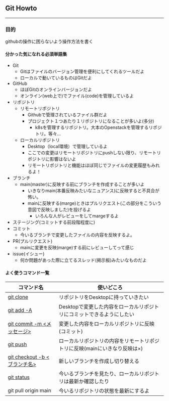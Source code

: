 ## Git Howto
---
### 目的
githubの操作に困らないよう操作方法を書く

#### 分かった気になれる必須単語集
- Git
  - Gitはファイルのバージョン管理を便利にしてくれるツールだよ
  - ローカルで動いているものはGitだよ
- GitHub
  - ほぼGitのオンラインバージョンだよ
  - オンライン(web上で)でファイル(code)を管理しているよ
- リポジトリ
  - リモートリポジトリ
    - Githubで管理されているファイル群だよ
    - プロジェクト１つあたり１リポジトリになることが多いよ(多分)
      - k8sを管理するリポジトリ。大本のOpenstackを管理するリポジトリ。等々... 
  - ローカルリポジトリ
    - Desktop（local環境）で管理しているよ
    - ここでの変更はリモートリポジトリにpushしない限り、リモートリポジトリに影響はないよ
    - リモートリポジトリと機能はほぼ同じでファイルの変更履歴もみれるよ！
- ブランチ
  - main(master)に反映する前にブランチを作成することが多いよ
    - いきなりmain(本番反映みたいなニュアンス)に反映すると不具合が怖い。
    - mainに反映する(marge)ときはプルリクエスト(この部分をこういう意図で反映しました)を投げるよ
      - いろんな人がレビューをしてmargeするよ 
- ステージング(コミットする前段階程度に)
- コミット
  - 今いるブランチで変更したファイルの内容を反映するよ。
- PR(プルリクエスト)
  - mainに変更を反映(marge)する前にレビューしてって感じ
- issue(イシュー)
  - 何か問題があった際に立てるスレッド(掲示板)みたいなものだよ


#### よく使うコマンド一覧

| コマンド名  | 使いどころ |
| ------------- | ------------- |
| [git clone <https url>](https://codelikes.com/git-clone/#:~:text=%23%20%2D%2D%2D%20%E7%9C%81%E7%95%A5%20%2D%2D%2D-,Github%E3%81%AE%E3%83%AA%E3%83%9D%E3%82%B8%E3%83%88%E3%83%AA%E3%81%8B%E3%82%89%E3%82%BD%E3%83%BC%E3%82%B9%E3%82%B3%E3%83%BC%E3%83%89%E3%82%92%E3%83%80%E3%82%A6%E3%83%B3%E3%83%AD%E3%83%BC%E3%83%89%E3%81%97%E3%81%A6%E3%81%BF%E3%82%88%E3%81%86,-%E5%AE%9F%E9%9A%9B%E3%81%ABGithub)  | リポジトリをDesktopに持っていきたい  |
| [git add -A](https://qiita.com/TaaaZyyy/items/b2b68aec99789374a204#:~:text=%E3%81%99%E3%81%B9%E3%81%A6%E3%81%AE%20untracked%20%E3%81%A8%E3%81%99%E3%81%B9%E3%81%A6%E3%81%AE%20modified%20%E3%82%92%20staged%20%E3%81%AB%E3%81%99%E3%82%8B%20(%2D%2Dall))  | Desktopで変更した内容をローカルリポジトリにコミットできるようにしたい  |
| [git commit -m <メッセージ>](https://qiita.com/TaaaZyyy/items/b2b68aec99789374a204#:~:text=%E3%82%B3%E3%83%9E%E3%83%B3%E3%83%89-,%E3%82%B3%E3%83%9F%E3%83%83%E3%83%88,-git%20commit%20%2Dm)  | 変更した内容をローカルリポジトリに反映(コミット)  |
| [git push](https://qiita.com/TaaaZyyy/items/b2b68aec99789374a204#:~:text=%E7%8F%BE%E5%9C%A8%E3%81%AE%E3%83%96%E3%83%A9%E3%83%B3%E3%83%81%E3%81%AE%E5%A4%89%E6%9B%B4%E3%82%92%E3%83%AA%E3%83%A2%E3%83%BC%E3%83%88%E3%83%96%E3%83%A9%E3%83%B3%E3%83%81%E3%81%AB%E5%8F%8D%E6%98%A0%E3%81%95%E3%81%9B%E3%82%8B)  | ローカルリポジトリの内容をリモートリポジトリに反映(mainにいきなり反映は×)  |
| [git checkout -b <ブランチ名>](https://qiita.com/TaaaZyyy/items/b2b68aec99789374a204#:~:text=amend%20%2Dm%20%22%5Bcomment%5D%22-,%E3%83%81%E3%82%A7%E3%83%83%E3%82%AF%E3%82%A2%E3%82%A6%E3%83%88,-%E7%94%A8%E9%80%94)  | 新しいブランチを作成し切り替える  |
| [git status](https://qiita.com/TaaaZyyy/items/b2b68aec99789374a204#:~:text=git%20clone%20%5Burl%5D-,%E7%A2%BA%E8%AA%8D,-%E7%94%A8%E9%80%94)  | 今いるブランチを見たり、ローカルリポジトリは最新か確認したり  |
| git pull origin main  | 今いるリポジトリの状態を最新にするよ  |
